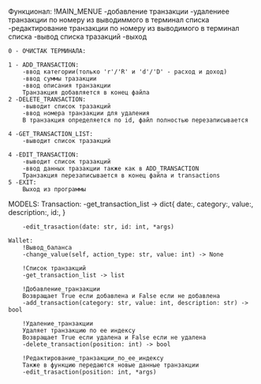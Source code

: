 Функционал: 
    !MAIN_MENUE
        -добавление транзакции
        -удалениее транзакции по номеру из выводиммого в терминал списка 
        -редактирование транзакции по номеру из выводимого в терминал списка
        -вывод списка тразакций 
        -выход 

    0 - ОЧИСТАК ТЕРМИНАЛА:

    1 - ADD_TRANSACTION:
        -ввод категории(только 'r'/'R' и 'd'/'D' - расход и доход)
        -ввод суммы тразакции 
        -ввод описания транзакции
        Транзакция добавляется в конец файла  
    2 -DELETE_TRANSACTION:
        -выводит список тразакций 
        -ввод номера транзакции для удаления 
        В транзакция определяется по id, файл полностью перезаписывается 

    4 -GET_TRANSACTION_LIST:
        -выводит список тразакций

    4 -EDIT_TRANSACTION: 
        -выводит список тразакций 
        -ввод данных тразакции также как в ADD_TRANSACTION
        Транзакция перезаписывается в конец файла и transactions 
    5 -EXIT:
        Выход из программы

MODELS:
    Transaction:
        -get_transaction_list -> dict{
            date:,
            category:,
            value:,
            description:,
            id:,
        }

        -edit_trasaction(date: str, id: int, *args)

    Wallet:
        !Вывод_баланса
        -change_value(self, action_type: str, value: int) -> None

        !Список транзакций
        -get_transaction_list -> list
        
        !Добавление_транзакции
        Возвращает True если добавлена и False если не добавлена 
        -add_transaction(category: str, value: int, description: str) -> bool

        !Удаление_транзакции
        Удаляет транзакцию по ее индексу 
        Возвращает True если удалена и False если не удалена 
        -delete_transaction(position: int) -> bool

        !Редактирование_транзакции_по_ее_индексу
        Также в функцию передаются новые данные транзакции
        -edit_trasaction(position: int, *args)

